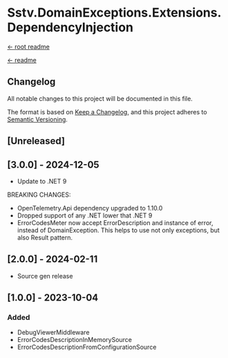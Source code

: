 Sstv.DomainExceptions.Extensions.DependencyInjection
=============

[<- root readme](./../README.md)

[<- readme](./README.md)

## Changelog

All notable changes to this project will be documented in this file.

The format is based on [Keep a Changelog](https://keepachangelog.com/en/1.0.0/),
and this project adheres to [Semantic Versioning](https://semver.org/spec/v2.0.0.html).

## [Unreleased]

## [3.0.0] - 2024-12-05

- Update to .NET 9

BREAKING CHANGES:
- OpenTelemetry.Api dependency upgraded to 1.10.0
- Dropped support of any .NET lower that .NET 9
- ErrorCodesMeter now accept ErrorDescription and instance of error, instead of DomainException. This helps to use not only exceptions, but also Result pattern.

## [2.0.0] - 2024-02-11

- Source gen release

## [1.0.0] - 2023-10-04

### Added

- DebugViewerMiddleware
- ErrorCodesDescriptionInMemorySource
- ErrorCodesDescriptionFromConfigurationSource